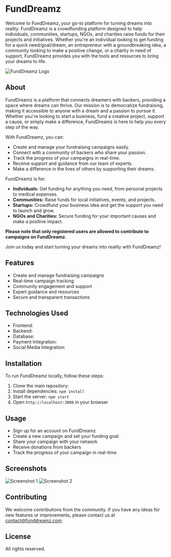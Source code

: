 # FundDreamz

Welcome to FundDreamz, your go-to platform for turning dreams into reality. FundDreamz is a crowdfunding platform designed to help individuals, communities, startups, NGOs, and charities raise funds for their projects and initiatives. Whether you're an individual looking to get funding for a quick need/goal/dream, an entrepreneur with a groundbreaking idea, a community looking to make a positive change, or a charity in need of support, FundDreamz provides you with the tools and resources to bring your dreams to life.

![FundDreamz Logo]("C:\Users\AGOMOH\Downloads\logo.png")

## About

FundDreamz is a platform that connects dreamers with backers, providing a space where dreams can thrive. Our mission is to democratize fundraising, making it accessible to anyone with a dream and a passion to pursue it. Whether you're looking to start a business, fund a creative project, support a cause, or simply make a difference, FundDreamz is here to help you every step of the way.

With FundDreamz, you can:

- Create and manage your fundraising campaigns easily.
- Connect with a community of backers who share your passion.
- Track the progress of your campaigns in real-time.
- Receive support and guidance from our team of experts.
- Make a difference in the lives of others by supporting their dreams.

FundDreamz is for:

- **Individuals:** Get funding for anything you need, from personal projects to medical expenses.
- **Communities:** Raise funds for local initiatives, events, and projects.
- **Startups:** Crowdfund your business idea and get the support you need to launch and grow.
- **NGOs and Charities:** Secure funding for your important causes and make a positive impact.

**Please note that only registered users are allowed to contribute to campaigns on FundDreamz.**

Join us today and start turning your dreams into reality with FundDreamz!

## Features

- Create and manage fundraising campaigns
- Real-time campaign tracking
- Community engagement and support
- Expert guidance and resources
- Secure and transparent transactions

## Technologies Used

- Frontend: 
- Backend: 
- Database: 
- Payment Integration: 
- Social Media Integration:

## Installation

To run FundDreamz locally, follow these steps:

1. Clone the main repository: 
2. Install dependencies: `npm install`
3. Start the server: `npm start`
4. Open `http://localhost:3000` in your browser

## Usage

- Sign up for an account on FundDreamz
- Create a new campaign and set your funding goal
- Share your campaign with your network
- Receive donations from backers
- Track the progress of your campaign in real-time

## Screenshots

![Screenshot 1](/screenshots/screenshot1.png)
![Screenshot 2](/screenshots/screenshot2.png)

## Contributing

We welcome contributions from the community. If you have any ideas for new features or improvements, please contact us at [contact@funddreamz.com](mailto:contact@funddreamz.com).

## License

All rights reserved.

